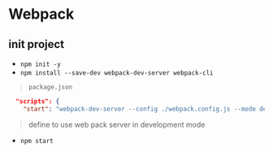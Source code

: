 # Webpack

## init project

- `npm init -y`
- `npm install --save-dev webpack-dev-server webpack-cli`

> `package.json`

```json
  "scripts": {
    "start": "webpack-dev-server --config ./webpack.config.js --mode development"
```

> define to use web pack server in development mode

- `npm start`


